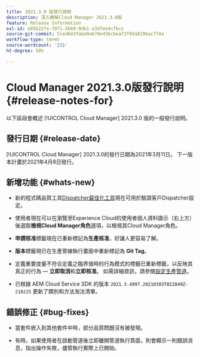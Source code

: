 ```yaml
---
title: 2021.3.0 版發行說明
description: 深入瞭解Cloud Manager 2021.3.0版
feature: Release Information
exl-id: e05b22fe-f071-4b69-9db1-e3d7ee4cfbcc
source-git-commit: 5ced643fabe0a670e456cbea72f9da8196ac774a
workflow-type: tm+mt
source-wordcount: '231'
ht-degree: 50%

---
```


# Cloud Manager 2021.3.0版發行說明 {#release-notes-for}

以下區段會概述 [!UICONTROL Cloud Manager] 2021.3.0 版的一般發行說明。

## 發行日期 {#release-date}

[!UICONTROL Cloud Manager] 2021.3.0的發行日期為2021年3月11日。
下一版本計畫於2021年4月8日發行。

## 新增功能 {#whats-new}

* 新的程式碼品質工具[Dispatcher最佳化工具](https://experienceleague.adobe.com/en/docs/experience-manager-cloud-manager/content/using/custom-code-quality-rules#dispatcher-optimization-tool-rules)現在可用於驗證客戶Dispatcher設定。

* 使用者現在可以在瀏覽至Experience Cloud的使用者個人資料圖示（右上方）後選取&#x200B;**檢視Cloud Manager角色**&#x200B;選項，以檢視其Cloud Manager角色。

* **申請核准**&#x200B;標籤現在已重新標記為&#x200B;**生產核准**，好讓人更容易了解。

* **版本**&#x200B;標籤現已在生產管線執行畫面中重新標記為 **Git Tag**。

* 定義重要度量不符合定義之臨界值時的行為模式的標籤已重新標籤，以反映其真正的行為 — **立即取消**&#x200B;和&#x200B;**立即核准**。 如需詳細資訊，請參閱[設定生產管道](/help/using/production-pipelines.md)。

* 已根據 AEM Cloud Service SDK 的版本 `2021.3.4997.20210303T022849Z-210225` 更新了類別和方法淘汰清單。

## 錯誤修正 {#bug-fixes}

* 當套件嵌入到其他套件中時，部分品質問題沒有被發現。

* 有時，如果使用者在啟動管道後立即離開管道執行頁面，則會顯示一則錯誤消息，指出操作失敗，儘管執行實際上已開始。
